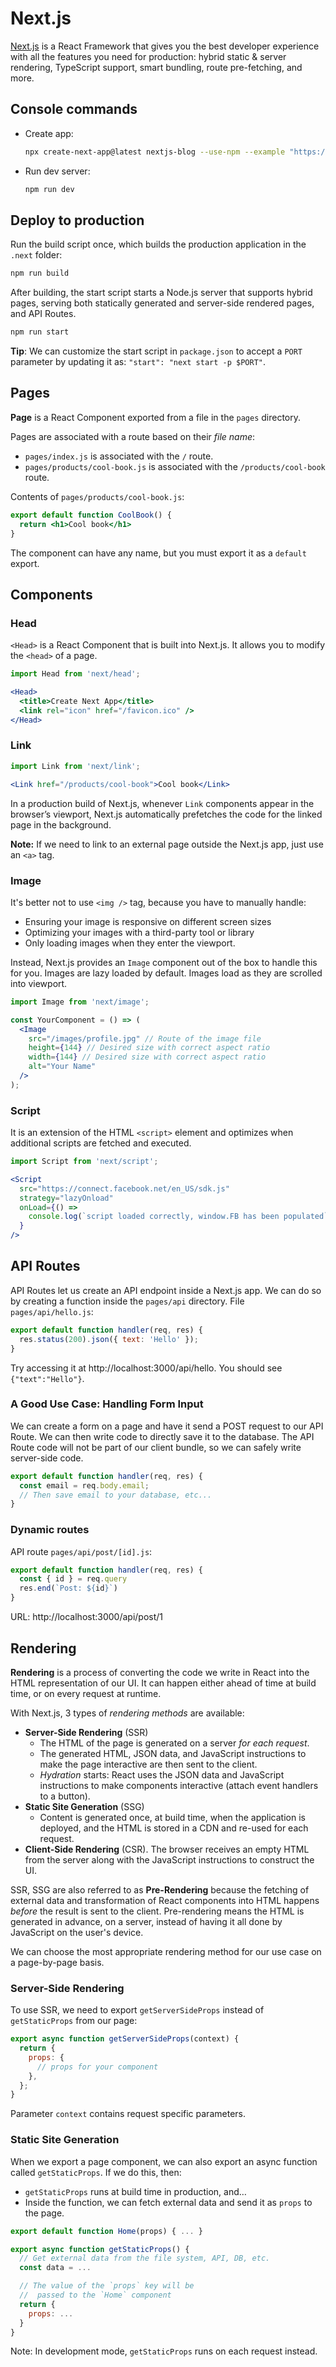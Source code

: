 # Next.js

[Next.js](https://nextjs.org/) is a React Framework that gives you the best developer experience 
with all the features you need for production: hybrid static & server rendering, TypeScript support, smart bundling, route pre-fetching, and more.

## Console commands

- Create app:
  ```bash
  npx create-next-app@latest nextjs-blog --use-npm --example "https://github.com/vercel/next-learn/tree/master/basics/learn-starter"
  ```
- Run dev server:
  ```bash
  npm run dev
  ```
  
## Deploy to production

Run the build script once, which builds the production application in the `.next` folder: 

```bash
npm run build
```

After building, the start script starts a Node.js server that supports hybrid pages, serving both statically generated and server-side rendered pages, and API Routes.

```bash
npm run start
```

**Tip**: We can customize the start script in `package.json` to accept a `PORT` parameter by updating it as: `"start": "next start -p $PORT"`.

## Pages

**Page** is a React Component exported from a file in the `pages` directory.

Pages are associated with a route based on their *file name*:

- `pages/index.js` is associated with the `/` route.
- `pages/products/cool-book.js` is associated with the `/products/cool-book` route.

Contents of `pages/products/cool-book.js`:

```jsx
export default function CoolBook() {
  return <h1>Cool book</h1>
}
```
The component can have any name, but you must export it as a `default` export.

## Components

### Head

`<Head>` is a React Component that is built into Next.js. It allows you to modify the `<head>` of a page.

```jsx
import Head from 'next/head';

<Head>
  <title>Create Next App</title>
  <link rel="icon" href="/favicon.ico" />
</Head>
```

### Link

```jsx
import Link from 'next/link';

<Link href="/products/cool-book">Cool book</Link>
```

In a production build of Next.js, whenever `Link` components appear in the browser’s viewport, Next.js automatically prefetches the code for the linked page in the background.

**Note:** If we need to link to an external page outside the Next.js app, just use an `<a>` tag.

### Image

It's better not to use `<img />` tag, because you have to manually handle:

- Ensuring your image is responsive on different screen sizes
- Optimizing your images with a third-party tool or library
- Only loading images when they enter the viewport.

Instead, Next.js provides an `Image` component out of the box to handle this for you.
Images are lazy loaded by default. Images load as they are scrolled into viewport.

```jsx
import Image from 'next/image';

const YourComponent = () => (
  <Image
    src="/images/profile.jpg" // Route of the image file
    height={144} // Desired size with correct aspect ratio
    width={144} // Desired size with correct aspect ratio
    alt="Your Name"
  />
);
```

### Script

It is an extension of the HTML `<script>` element and optimizes when additional scripts are fetched and executed.
  
```jsx
import Script from 'next/script';

<Script
  src="https://connect.facebook.net/en_US/sdk.js"
  strategy="lazyOnload"
  onLoad={() =>
    console.log(`script loaded correctly, window.FB has been populated`)
  }
/>
```

## API Routes

API Routes let us create an API endpoint inside a Next.js app. We can do so by creating a function inside the `pages/api` directory.
File `pages/api/hello.js`:

```jsx
export default function handler(req, res) {
  res.status(200).json({ text: 'Hello' });
}
```

Try accessing it at http://localhost:3000/api/hello. You should see `{"text":"Hello"}`.

### A Good Use Case: Handling Form Input

We can create a form on a page and have it send a POST request to our API Route. 
We can then write code to directly save it to the database. 
The API Route code will not be part of our client bundle, so we can safely write server-side code.

```jsx
export default function handler(req, res) {
  const email = req.body.email;
  // Then save email to your database, etc...
}
```

### Dynamic routes

API route `pages/api/post/[id].js`: 

```jsx
export default function handler(req, res) {
  const { id } = req.query
  res.end(`Post: ${id}`)
}
```

URL: http://localhost:3000/api/post/1

## Rendering

**Rendering** is a process of converting the code we write in React into the HTML representation of our UI. It can happen either ahead of time at build time, or on every request at runtime.

With Next.js, 3 types of *rendering methods* are available: 

- **Server-Side Rendering** (SSR)
  - The HTML of the page is generated on a server *for each request*. 
  - The generated HTML, JSON data, and JavaScript instructions to make the page interactive are then sent to the client.
  - *Hydration* starts: React uses the JSON data and JavaScript instructions to make components interactive (attach event handlers to a button).
- **Static Site Generation** (SSG)
  - Content is generated once, at build time, when the application is deployed, and the HTML is stored in a CDN and re-used for each request.
- **Client-Side Rendering** (CSR). The browser receives an empty HTML from the server along with the JavaScript instructions to construct the UI.

SSR, SSG are also referred to as **Pre-Rendering** because the fetching of external data and 
transformation of React components into HTML happens *before* the result is sent to the client.
Pre-rendering means the HTML is generated in advance, on a server, instead of having it all done by JavaScript on the user's device.

We can choose the most appropriate rendering method for our use case on a page-by-page basis.

### Server-Side Rendering

To use SSR, we need to export `getServerSideProps` instead of `getStaticProps` from our page:

```jsx
export async function getServerSideProps(context) {
  return {
    props: {
      // props for your component
    },
  };
}
```
Parameter `context` contains request specific parameters.

### Static Site Generation

When we export a page component, we can also export an async function called `getStaticProps`. If we do this, then:

- `getStaticProps` runs at build time in production, and…
- Inside the function, we can fetch external data and send it as `props` to the page.

```jsx
export default function Home(props) { ... }

export async function getStaticProps() {
  // Get external data from the file system, API, DB, etc.
  const data = ...

  // The value of the `props` key will be
  //  passed to the `Home` component
  return {
    props: ...
  }
}
```
Note: In development mode, `getStaticProps` runs on each request instead.
